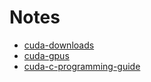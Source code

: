 Notes
====
* [cuda-downloads](https://developer.nvidia.com/cuda-downloads)
* [cuda-gpus](https://developer.nvidia.com/cuda-gpus)
* [cuda-c-programming-guide](https://docs.nvidia.com/cuda/cuda-c-programming-guide/)

